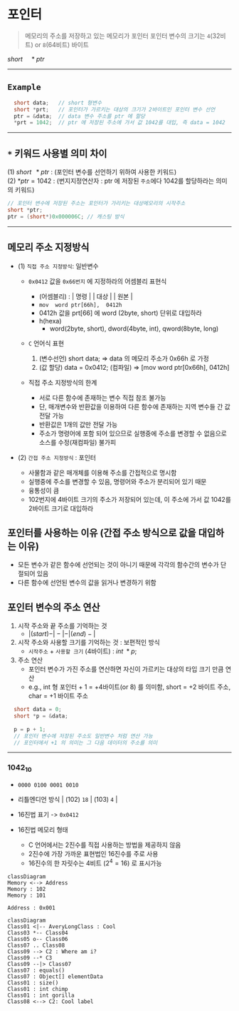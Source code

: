 # 포인터

> 메모리의 주소를 저장하고 있는 메모리가 포인터
> 포인터 변수의 크기는 `4`(32비트) or `8`(64비트) 바이트

${short} \quad *ptr$

---

## `Example`

```c
  short data;   // short 형변수
  short *prt;   // 포인터가 가르키는 대상의 크기가 2바이트인 포인터 변수 선언
  ptr = &data;  // data 변수 주소를 ptr 에 할당
  *prt = 1042;  // ptr 에 저장된 주소에 가서 값 1042를 대입, 즉 data = 1042
```

---

## `*` 키워드 사용별 의미 차이

(1) $short\;\;*ptr$ : (포인터 변수를 선언하기 위하여 사용한 키워드)  
(2) $*ptr = 1042$ : (번지지정연산자 : ptr 에 저장된 `주소`에다 1042를 할당하라는 의미의 키워드)

```c
// 포인터 변수에 저장된 주소는 포인터가 가리키는 대상메모리의 시작주소
short *ptr;
ptr = (short*)0x000006C; // 캐스팅 방식
```

---

## 메모리 주소 지정방식

- (1) `직접 주소 지정방식`: 일반변수
  - `0x0412` 값을 `0x66번지` 에 지정하라의 어셈블리 표현식
    - (어셈블리) : | 명령 | | 대상 | | 원본 |
    - `mov  word ptr[66h],  0412h`
    - 0412h 값을 prt[66] 에 word (2byte, short) 단위로 대입하라
    - h(hexa)
      - word(2byte, short), dword(4byte, int), qword(8byte, long)
  - `C` 언어식 표현
      1. (변수선언) short data; => data 의 메모리 주소가 0x66h 로 가정
      2. (값 할당) data = 0x0412; (컴파일) => [mov word ptr[0x66h], 0412h]

  - 직접 주소 지정방식의 한계
    - 서로 다른 함수에 존재하는 변수 직접 참조 불가능
    - 단, 매개변수와 반환값을 이용하여 다른 함수에 존재하는 지역 변수들 간 값 전달 가능
    - 반환값은 1개의 값만 전달 가능
    - 주소가 명령어에 포함 되어 있으므로 실행중에 주소를 변경할 수 없음으로 소스를 수정(재컴파일) 불가피

- (2) `간접 주소 지정방식` : 포인터
  - 사물함과 같은 매개체를 이용해 주소를 간접적으로 명시함
  - 실행중에 주소를 변경할 수 있음, 명령어와 주소가 분리되어 있기 때문
  - 융통성이 큼
  - 102번지에 4바이트 크기의 주소가 저장되어 있는데, 이 주소에 가서 값 1042를 2바이트 크기로 대입하라

## 포인터를 사용하는 이유 (간접 주소 방식으로 값을 대입하는 이유)

- 모든 변수가 같은 함수에 선언되는 것이 아니기 때문에 각각의 함수간의 변수가 단절되어 있음
- 다른 함수에 선언된 변수의 값을 읽거나 변경하기 위함

## 포인터 변수의 주소 연산
1. 시작 주소와 끝 주소를 기억하는 것
   - $|(start) - | - | - |(end) - |$
2. 시작 주소와 사용할 크기를 기억하는 것 : 보편적인 방식
   - `시작주소` + `사용할 크기` (4바이트) : $int \;*p;$
3. 주소 연산
   - 포인터 변수가 가진 주소를 연산하면 자신이 가르키는 대상의 타입 크기 만큼 연산
   - e.g., int 형 포인터 + 1 = +4바이트(or 8) 를 의미함, short = +2 바이트 주소, char = +1 바이트 주소
```c
  short data = 0;
  short *p = &data;
  
  p = p + 1; 
  // 포인터 변수에 저장된 주소도 일반변수 처럼 연산 가능
  // 포인터에서 +1 의 의미는 그 다음 데이터의 주소를 의미
```


---

### $1042_{10}$

- `0000 0100 0001 0010`
- 리틀엔디언 방식 | (102) `18` | (103) `4` |
- 16진법 표기 -> `0x0412`

- 16진법 메모리 형태
  - C 언어에서는 2진수를 직접 사용하는 방법을 제공하지 않음
  - 2진수에 가장 가까운 표현법인 16진수를 주로 사용
  - 16진수의 한 자릿수는 4비트 ($2^4 = 16$) 로 표시가능

```mermaid
classDiagram
Memory <--> Address
Memory : 102
Memory : 101

Address : 0x001

```

```mermaid
classDiagram
Class01 <|-- AveryLongClass : Cool
Class03 *-- Class04
Class05 o-- Class06
Class07 .. Class08
Class09 --> C2 : Where am i?
Class09 --* C3
Class09 --|> Class07
Class07 : equals()
Class07 : Object[] elementData
Class01 : size()
Class01 : int chimp
Class01 : int gorilla
Class08 <--> C2: Cool label
```
